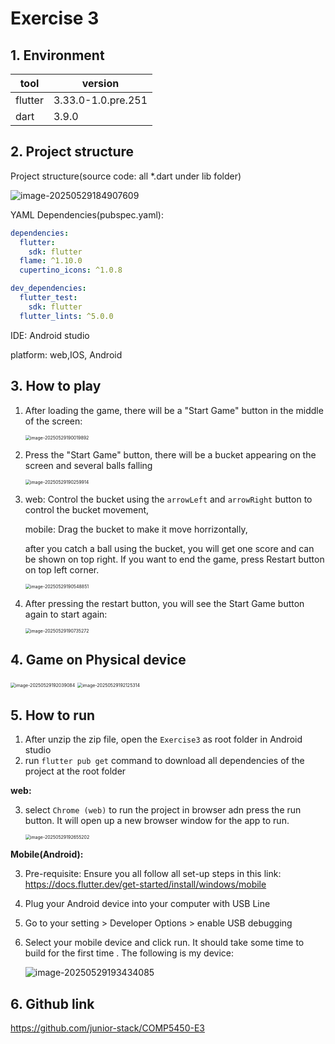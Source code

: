 # Exercise 3

## 1. Environment

| tool    | version            |
| ------- | ------------------ |
| flutter | 3.33.0-1.0.pre.251 |
| dart    | 3.9.0              |

## 2.  Project structure

Project structure(source code: all *.dart under lib folder)

![image-20250529184907609](README.assets/image-20250529184907609.png)

YAML Dependencies(pubspec.yaml):

```yaml
dependencies:
  flutter:
    sdk: flutter
  flame: ^1.10.0
  cupertino_icons: ^1.0.8

dev_dependencies:
  flutter_test:
    sdk: flutter
  flutter_lints: ^5.0.0
```



IDE: Android studio

platform: web,IOS, Android



## 3. How to play

1. After loading the game, there will be a "Start Game" button in the middle of the screen:

   <img src="README.assets/image-20250529190019892.png" alt="image-20250529190019892" style="zoom:50%;" />

   

2. Press the "Start Game" button, there will be a bucket appearing on the screen and several balls falling

   <img src="README.assets/image-20250529190259914.png" alt="image-20250529190259914" style="zoom:50%;" />

3. web: Control the bucket using the `arrowLeft` and `arrowRight` button to control the bucket movement,

   mobile: Drag the bucket to make it move horrizontally,

   after you catch a ball using the bucket, you will get one score and can be shown on top right. If you want to end the game, press Restart button on top left corner.

   <img src="README.assets/image-20250529190548851.png" alt="image-20250529190548851" style="zoom:50%;" />

4. After pressing the restart button, you will see the Start Game button again to start again:

   <img src="README.assets/image-20250529190735272.png" alt="image-20250529190735272" style="zoom:50%;" />



## 4.  Game on Physical device

<img src="README.assets/image-20250529192039084.png" alt="image-20250529192039084" style="zoom:50%;" />

<img src="README.assets/image-20250529192125314.png" alt="image-20250529192125314" style="zoom:50%;" />

## 5. How to run

1. After unzip the zip file, open the `Exercise3` as root folder in Android studio
2. run `flutter pub get` command to download all dependencies of the project at the root folder



**web:**

3. select `Chrome (web)` to run the project in browser adn press the run button. It will open up a new browser window for the app to run.

   <img src="README.assets/image-20250529192655202.png" alt="image-20250529192655202" style="zoom:50%;" />

**Mobile(Android):**

3. Pre-requisite: Ensure you all follow all set-up steps in this link: https://docs.flutter.dev/get-started/install/windows/mobile

4. Plug your Android device into your computer  with USB Line

5.  Go to your setting > Developer Options > enable USB debugging  

6. Select your mobile device and click run. It should take some time to build for the first time . The following is my device:

   ![image-20250529193434085](README.assets/image-20250529193434085.png)



## 6. Github link

https://github.com/junior-stack/COMP5450-E3
